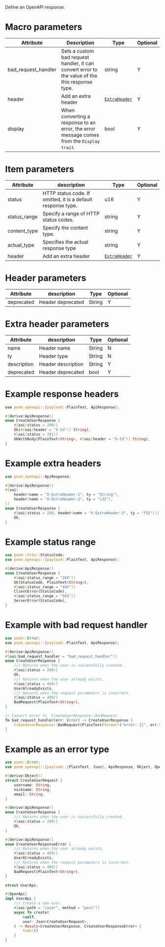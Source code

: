 Define an OpenAPI response.

# Macro parameters

| Attribute           | Description                                                                                     | Type                                                       | Optional |
|---------------------|-------------------------------------------------------------------------------------------------|------------------------------------------------------------|----------|
| bad_request_handler | Sets a custom bad request handler, it can convert error to the value of the this response type. | string                                                     | Y        |
| header              | Add an extra header                                                                             | [`ExtraHeader`](macro@ApiResponse#extra-header-parameters) | Y        |
| display             | When converting a response to an error, the error message comes from the `Display trait`.       | bool                                                       | Y        |

# Item parameters

| Attribute    | description                                                  | Type                                                       | Optional |
|--------------|--------------------------------------------------------------|------------------------------------------------------------|----------|
| status       | HTTP status code. If omitted, it is a default response type. | u16                                                        | Y        |
| status_range | Specify a range of HTTP status codes.                        | string                                                     | Y        |
| content_type | Specify the content type.                                    | string                                                     | Y        |
| actual_type  | Specifies the actual response type                           | string                                                     | Y        |
| header       | Add an extra header                                          | [`ExtraHeader`](macro@ApiResponse#extra-header-parameters) | Y        |

# Header parameters

| Attribute  | description       | Type   | Optional |
|------------|-------------------|--------|----------|
| deprecated | Header deprecated | String | Y        |

# Extra header parameters

| Attribute   | description        | Type   | Optional |
|-------------|--------------------|--------|----------|
| name        | Header name        | String | N        |
| ty          | Header type        | String | N        |
| description | Header description | String | Y        |
| deprecated  | Header deprecated  | bool   | Y        |

# Example response headers

```rust
use poem_openapi::{payload::PlainText, ApiResponse};

#[derive(ApiResponse)]
enum CreateUserResponse {
    #[oai(status = 200)]
    Ok(#[oai(header = "X-Id")] String),
    #[oai(status = 201)]
    OkWithBody(PlainText<String>, #[oai(header = "X-Id")] String),
}
```

# Example extra headers

```rust
use poem_openapi::ApiResponse;

#[derive(ApiResponse)]
#[oai(
    header(name = "X-ExtraHeader-1", ty = "String"),
    header(name = "X-ExtraHeader-2", ty = "i32"),
)]
enum CreateUserResponse {
    #[oai(status = 200, header(name = "X-ExtraHeader-3", ty = "f32"))]
    Ok,
}
```

# Example status range

```rust
use poem::http::StatusCode;
use poem_openapi::{payload::PlainText, ApiResponse};

#[derive(ApiResponse)]
enum CreateUserResponse {
    #[oai(status_range = "2XX")]
    Ok(StatusCode, PlainText<String>),
    #[oai(status_range = "4XX")]
    ClientError(StatusCode),
    #[oai(status_range = "5XX")]
    ServerError(StatusCode),
}
```

# Example with bad request handler

```rust
use poem::Error;
use poem_openapi::{payload::PlainText, ApiResponse};

#[derive(ApiResponse)]
#[oai(bad_request_handler = "bad_request_handler")]
enum CreateUserResponse {
    /// Returns when the user is successfully created.
    #[oai(status = 200)]
    Ok,
    /// Returns when the user already exists.
    #[oai(status = 409)]
    UserAlreadyExists,
    /// Returns when the request parameters is incorrect.
    #[oai(status = 400)]
    BadRequest(PlainText<String>),
}

// Convert error to `CreateUserResponse::BadRequest`.
fn bad_request_handler(err: Error) -> CreateUserResponse {
    CreateUserResponse::BadRequest(PlainText(format!("error: {}", err.to_string())))
}
```

# Example as an error type

```rust
use poem::Error;
use poem_openapi::{payload::{PlainText, Json}, ApiResponse, Object, OpenApi};

#[derive(Object)]
struct CreateUserRequest {
    username: String,
    nickname: String,
    email: String,
}

#[derive(ApiResponse)]
enum CreateUserResponse {
    /// Returns when the user is successfully created.
    #[oai(status = 200)]
    Ok,
}

#[derive(ApiResponse)]
enum CreateUserResponseError {
    /// Returns when the user already exists.
    #[oai(status = 409)]
    UserAlreadyExists,
    /// Returns when the request parameters is incorrect.
    #[oai(status = 400)]
    BadRequest(PlainText<String>),
}

struct UserApi;

#[OpenApi]
impl UserApi {
    /// Create a new user.
    #[oai(path = "/user", method = "post")]
    async fn create(
        &self,
        user: Json<CreateUserRequest>,
    ) -> Result<CreateUserResponse, CreateUserResponseError> {
        todo!()
    }
}
```
